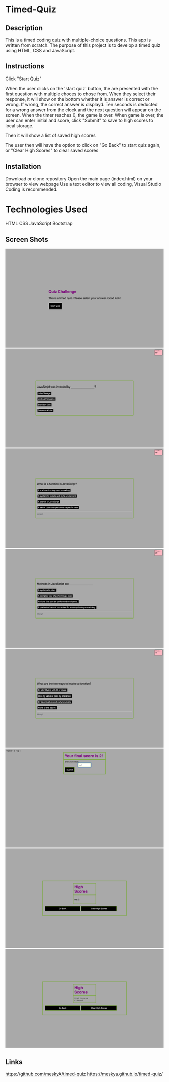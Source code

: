 # Timed-Quiz

## Description

This is a timed coding quiz with multiple-choice questions. This app is written from scratch.
The purpose of this project is to develop a timed quiz using HTML, CSS and JavaScript.

## Instructions

Click "Start Quiz"

When the user clicks on the 'start quiz' button, the are presented with the first question with multiple choces to chose from.
When they select their response, it will show on the bottom whether it is answer is correct or wrong.
If wrong, the correct answer is displayd.
Ten seconds is deducted for a wrong answer from the clock and the next question will appear on the screen.
When the timer reaches 0, the game is over. 
When game is over, the user can enter initial and score, click "Submit" to save to high scores to local storage.

Then it will show a list of saved high scores

The user then will have the option to click on "Go Back" to start quiz again, or "Clear High Scores" to clear saved scores

## Installation

Download or clone repository
Open the main page (index.html) on your browser to view webpage
Use a text editor to view all coding, Visual Studio Coding is recommended.

# Technologies Used

HTML
CSS
JavaScript
Bootstrap


## Screen Shots

![screen shot](/Assets/images/Quiz-Challenge-Screen-Shot-1.png)
![screen shot](Assets/images/Quiz-Challenge-Screen-Shot-2.png)
![screen shot](Assets/images/Quiz-Challenge-Screen-Shot-3.png)
![screen shot](Assets/images/Quiz-Challenge-Screen-Shot-4.png)
![screen shot](Assets/images/Quiz-Challenge-Screen-Shot-5.png)
![screen shot](Assets/images/Quiz-Challenge-Screen-Shot-6.png)
![screen shot](Assets/images/Quiz-Challenge-Screen-Shot-7.png)
![screen shot](Assets/images/Quiz-Challenge-Screen-Shot-8.png)

## Links

https://github.com/meskyA/timed-quiz
https://meskya.github.io/timed-quiz/


